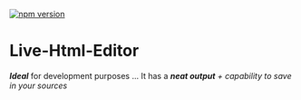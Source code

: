 [![npm version](https://badge.fury.io/js/%40live-html-editor%2Fbrowser.svg)](//npmjs.com/package/@live-html-editor/browser)



<h1 dir="auto">
	Live-Html-Editor
</h1>

<p dir="auto">
	<b><i>Ideal</i></b> for development purposes ... It has a <i><b>neat output</b> + capability to save in your sources</i>
</p>